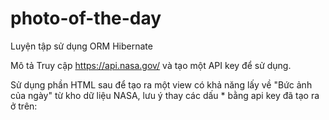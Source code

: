 # photo-of-the-day
Luyện tập sử dụng ORM Hibernate

Mô tả
Truy cập https://api.nasa.gov/ và tạo một API key để sử dụng.

Sử dụng phần HTML sau để tạo ra một view có khả năng lấy về "Bức ảnh của ngày" từ kho dữ liệu NASA, lưu ý thay các dấu * bằng api key đã tạo ra ở trên:

<img id="img-of-the-day">
<script>
  let query = 'https://api.nasa.gov/planetary/apod?api_key=**********************;
  let request = new XMLHttpRequest();
  request.open('GET', query);
  request.onload = function() {
    if (request.status === 200) {
      let response = JSON.parse(request.responseText);
      document.getElementById('img-of-the-day').setAttribute('src', response.url);
    }
  };
  request.send();
</script>
